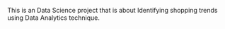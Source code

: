 This is an Data Science  project that  is about Identifying shopping trends using Data Analytics technique.
